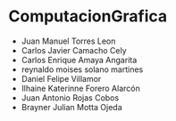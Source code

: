 # ComputacionGrafica

- Juan Manuel Torres Leon
- Carlos Javier Camacho Cely
- Carlos Enrique Amaya Angarita
- reynaldo moises solano martines
- Daniel Felipe Villamor
- Ilhaine Katerinne Forero Alarcón
- Juan Antonio Rojas Cobos
- Brayner Julian Motta Ojeda
